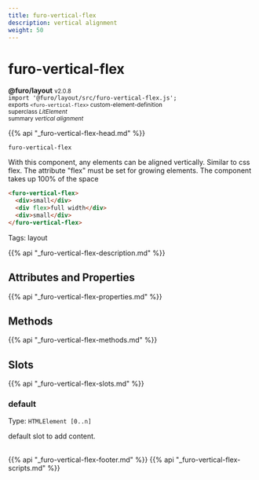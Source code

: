 ```yaml
---
title: furo-vertical-flex
description: vertical alignment
weight: 50
---
```


# furo-vertical-flex
**@furo/layout** <small>v2.0.8</small>
<br>`import '@furo/layout/src/furo-vertical-flex.js';`<small>
<br>exports `<furo-vertical-flex>` custom-element-definition
<br>superclass *LitElement*</small>
<br><small>summary *vertical alignment*</small>

{{% api "_furo-vertical-flex-head.md" %}}

`furo-vertical-flex`

With this component, any elements can be aligned vertically. Similar to css flex.
The attribute "flex" must be set for growing elements.
The component takes up 100% of the space


```html
<furo-vertical-flex>
  <div>small</div>
  <div flex>full width</div>
  <div>small</div>
</furo-vertical-flex>
```

 Tags: layout

{{% api "_furo-vertical-flex-description.md" %}}


## Attributes and Properties
{{% api "_furo-vertical-flex-properties.md" %}}



## Methods
{{% api "_furo-vertical-flex-methods.md" %}}




## Slots
{{% api "_furo-vertical-flex-slots.md" %}}

### **default**
Type: `HTMLElement [0..n]`

default slot to add content.
<br><br>

{{% api "_furo-vertical-flex-footer.md" %}}
{{% api "_furo-vertical-flex-scripts.md" %}}
